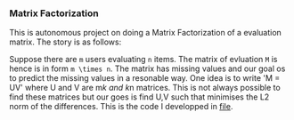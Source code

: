### Matrix Factorization

This is autonomous project on doing a Matrix Factorization of a evaluation matrix. The story is as follows:

Suppose there are `m` users evaluating `n` items. The matrix of evluation `M` is hence is in form `m \times n`. The matrix has
missing values and our goal os to predict the missing values in a resonable way. One idea is to write 'M = UV' where U and V are m*k and k*n matrices. This is not always possible to find these matrices but our goes is find U,V such that minimises the L2 norm of the differences. This is the code I developped in [file](https://github.com/saeedhadikhanloo/MyProjectsCodes/blob/master/Recommandation%20System/Rec1.ipynb).
